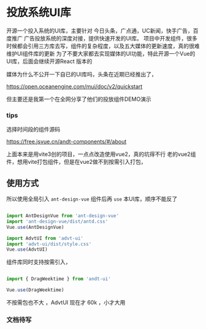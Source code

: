 # 投放系统UI库

开源一个投入系统的UI库，主要针对 今日头条，广点通，UC新闻，快手广告，百度推广 广告投放系统的深度对接，提供快速开发的UI库。
项目中开发组件，很多时候都会引用三方库去写，组件的复杂程度，以及五大媒体的更新速度，真的很难维护UI组件库的更新
为了不要大家都去实现媒体的UI功能，特此开源一个Vue的UI库，后面会继续开源React 版本的

媒体为什么不公开一下自已的UI库吗，头条在近期已经推出了，

https://open.oceanengine.com/mui/doc/v2/quickstart

但主要还是我第一个在全网分享了他们的投放组件DEMO演示

### tips
 选择时间段的组件源码

 https://free.jsvue.cn/andt-components/#/about


上面本来是用vite3创的项目，一点点改造使用vue2，真的坑得不行
老的vue2组件，想用vite打包组件，但是在vue2做不到按需引入打包，

## 使用方式

所以使用全局引入 `ant-design-vue` 组件后再 `use` 本UI库，顺序不能反了


```js

import AntDesignVue from 'ant-design-vue'
import 'ant-design-vue/dist/antd.css'
Vue.use(AntDesignVue)

import AdvtUI from 'advt-ui'
import 'advt-ui/dist/style.css'
Vue.use(AdvtUI)

```

组件库同时支持按需引入，

```js

import { DragWeektime } from 'andt-ui'

Vue.use(DragWeektime)

```

不按需包也不大 ，AdvtUI 现在才 60k ，小才大用

### 文档待写

